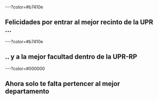 ---?color=#b7410e


## Felicidades por entrar al mejor recinto de la UPR ... 


---?color=#b7410e

## .. y a la mejor facultad dentro de la UPR-RP

---?color=#000000

## Ahora solo te falta pertencer al mejor departamento
